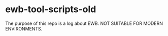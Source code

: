 # ewb-tool-scripts-old
The purpose of this repo is a log about EWB. NOT SUITABLE FOR MODERN ENVIRONMENTS.

